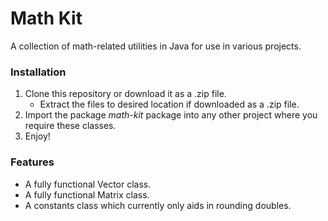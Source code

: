 # Math Kit
A collection of math-related utilities in Java for use in various projects.

### Installation
1. Clone this repository or download it as a .zip file.
   * Extract the files to desired location if downloaded as a .zip file.
2. Import the package *math-kit* package into any other project where you require these classes.
3. Enjoy!

### Features
- A fully functional Vector class.
- A fully functional Matrix class.
- A constants class which currently only aids in rounding doubles.
